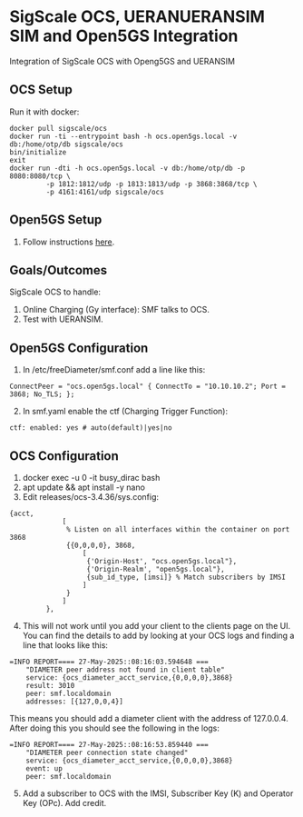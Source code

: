 # SigScale OCS, UERANUERANSIM SIM and Open5GS Integration

Integration of SigScale OCS with Openg5GS and UERANSIM

## OCS Setup

Run it with docker:

```
docker pull sigscale/ocs
docker run -ti --entrypoint bash -h ocs.open5gs.local -v db:/home/otp/db sigscale/ocs
bin/initialize
exit
docker run -dti -h ocs.open5gs.local -v db:/home/otp/db -p 8080:8080/tcp \
         -p 1812:1812/udp -p 1813:1813/udp -p 3868:3868/tcp \
         -p 4161:4161/udp sigscale/ocs
```

## Open5GS Setup

1. Follow instructions [here](https://open5gs.org/open5gs/docs/guide/01-quickstart/).

## Goals/Outcomes

SigScale OCS to handle:

1. Online Charging (Gy interface): SMF talks to OCS.
2. Test with UERANSIM.

## Open5GS Configuration

1. In /etc/freeDiameter/smf.conf add a line like this:

```
ConnectPeer = "ocs.open5gs.local" { ConnectTo = "10.10.10.2"; Port = 3868; No_TLS; };
```

2. In smf.yaml enable the ctf (Charging Trigger Function):

```
ctf: enabled: yes # auto(default)|yes|no
```

## OCS Configuration

1. docker exec -u 0 -it busy_dirac bash
2. apt update && apt install -y nano
3. Edit releases/ocs-3.4.36/sys.config:

```
{acct,
             [
              % Listen on all interfaces within the container on port 3868
              {{0,0,0,0}, 3868,
                  [
                   {'Origin-Host', "ocs.open5gs.local"},
                   {'Origin-Realm', "open5gs.local"},
                   {sub_id_type, [imsi]} % Match subscribers by IMSI
                  ]
              }
             ]
         },
```

4. This will not work until you add your client to the clients page on the UI. You can find the details to add by looking at your OCS logs and finding a line that looks like this:

```
=INFO REPORT==== 27-May-2025::08:16:03.594648 ===
    "DIAMETER peer address not found in client table"
    service: {ocs_diameter_acct_service,{0,0,0,0},3868}
    result: 3010
    peer: smf.localdomain
    addresses: [{127,0,0,4}]
```

This means you should add a diameter client with the address of 127.0.0.4. After doing this you should see the following in the logs:

```
=INFO REPORT==== 27-May-2025::08:16:53.859440 ===
    "DIAMETER peer connection state changed"
    service: {ocs_diameter_acct_service,{0,0,0,0},3868}
    event: up
    peer: smf.localdomain
```

5. Add a subscriber to OCS with the IMSI, Subscriber Key (K) and Operator Key (OPc). Add credit.
